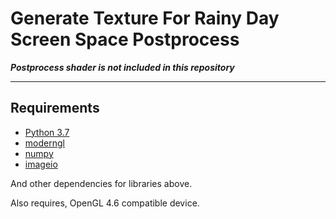 Generate Texture For Rainy Day Screen Space Postprocess
===

***Postprocess shader is not included in this repository***

---

Requirements
---
- [Python 3.7](https://www.python.org/)
- [moderngl](https://github.com/moderngl/moderngl)
- [numpy](https://www.numpy.org/)
- [imageio](https://imageio.github.io/)

And other dependencies for libraries above.

Also requires, OpenGL 4.6 compatible device.
